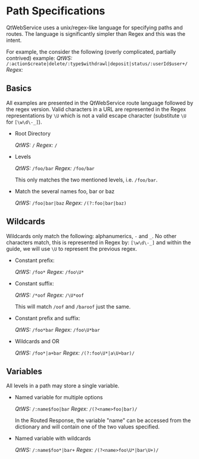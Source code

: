 # Path Specifications

QtWebService uses a unix/regex-like language for specifying paths and routes. The language is significantly simpler 
than Regex and this was the intent. 

For example, the consider the following (overly complicated, partially contrived) example:
*QtWS:* `/:action$create|delete/:type$withdrawl|deposit|status/:userId$user+/`
*Regex:* 

## Basics

All examples are presented in the QtWebService route language followed by the regex version. Valid characters in a URL 
are represented in the Regex representations by `\U` which is not a valid escape character (substitute `\U` for 
`[\w\d\-_]`).

* Root Directory

    *QtWS:* `/` 
    *Regex:* `/`
    
* Levels 
    
    *QtWS:* `/foo/bar`
    *Regex:* `/foo/bar`
    
    This only matches the two mentioned levels, i.e. `/foo/bar`. 

* Match the several names foo, bar or baz

    *QtWS:* `/foo|bar|baz`
    *Regex:* `/(?:foo|bar|baz)`

## Wildcards

Wildcards only match the following: alphanumerics, `-` and `_`. No other characters match, this is represented in Regex 
by: `[\w\d\-_]` and within the guide, we will use `\U` to represent the previous regex. 
    
* Constant prefix: 

    *QtWS:* `/foo*`
    *Regex:* `/foo\U*`

* Constant suffix:

    *QtWS:* `/*oof`
    *Regex:* `/\U*oof`
    
    This will match `/oof` and `/baroof` just the same.

* Constant prefix and suffix:

    *QtWS:* `/foo*bar`
    *Regex:* `/foo\U*bar`
    
* Wildcards and OR
    
    *QtWS:* `/foo*|a+bar`
    *Regex:* `/(?:foo\U*|a\U+bar)/`

## Variables

All levels in a path may store a single variable. 

* Named variable for multiple options
    
    *QtWS:* `/:name$foo|bar`
    *Regex:* `/(?<name>foo|bar)/`
    
    In the Routed Response, the variable "name" can be accessed from the dictionary and will contain one of the two values specified. 
    
* Named variable with wildcards

    *QtWS:* `/:name$foo*|bar+`
    *Regex:* `/(?<name>foo\U*|bar\U+)/`
    